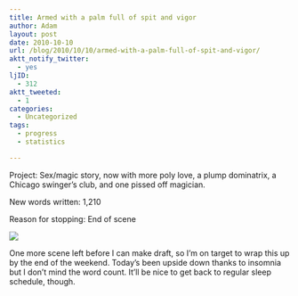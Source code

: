 ```yaml
---
title: Armed with a palm full of spit and vigor
author: Adam
layout: post
date: 2010-10-10
url: /blog/2010/10/10/armed-with-a-palm-full-of-spit-and-vigor/
aktt_notify_twitter:
  - yes
ljID:
  - 312
aktt_tweeted:
  - 1
categories:
  - Uncategorized
tags:
  - progress
  - statistics

---
```

Project: Sex/magic story, now with more poly love, a plump dominatrix, a Chicago swinger&#8217;s club, and one pissed off magician.
  
New words written: 1,210
  
Reason for stopping: End of scene

![][1]

One more scene left before I can make draft, so I&#8217;m on target to wrap this up by the end of the weekend. Today&#8217;s been upside down thanks to insomnia but I don&#8217;t mind the word count. It&#8217;ll be nice to get back to regular sleep schedule, though.

 [1]: http://picometer.writertopia.com/words=3558&target=4000